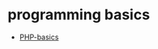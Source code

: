 # programming basics
* [PHP-basics](https://github.com/alessa-media/programming-basics/blob/main/php_basics.md)
